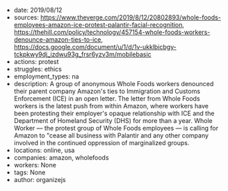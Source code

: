 - date: 2019/08/12
- sources: https://www.theverge.com/2019/8/12/20802893/whole-foods-employees-amazon-ice-protest-palantir-facial-recognition, https://thehill.com/policy/technology/457154-whole-foods-workers-denounce-amazon-ties-to-ice, https://docs.google.com/document/u/1/d/1v-ukklbicbgy-tckpkwy9dj_izdwu93g_frsr6yzv3m/mobilebasic
- actions: protest
- struggles: ethics
- employment_types: na
- description: A group of anonymous Whole Foods workers denounced their parent company Amazon's ties to Immigration and Customs Enforcement (ICE) in an open letter. The letter from Whole Foods workers is the latest push from within Amazon, where workers have been protesting their employer's opaque relationship with ICE and the Department of Homeland Security (DHS) for more than a year. Whole Worker — the protest group of Whole Foods employees — is calling for Amazon to "cease all business with Palantir and any other company involved in the continued oppression of marginalized groups.
- locations: online, usa
- companies: amazon, wholefoods
- workers: None
- tags: None
- author: organizejs
